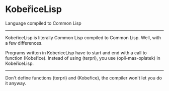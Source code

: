 # KobeřiceLisp

Language compiled to Common Lisp

---

KobeřiceLisp is literally Common Lisp compiled to Common Lisp. Well, with a few differences. 

Programs written in KobericeLisp have to start and end with a call to function (Kobeřice).
Instead of using (terpri), you use (opli-mas-oplatek) in KobeřiceLisp.

---

Don't define functions (terpri) and (Kobeřice), the compiler won't let you do it anyway. 
